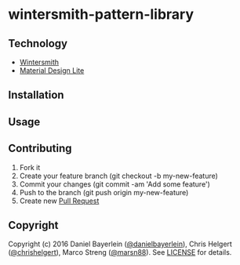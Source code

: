 # wintersmith-pattern-library

## Technology

* [Wintersmith](https://github.com/jnordberg/wintersmith)
* [Material Design Lite](https://github.com/google/material-design-lite)

## Installation

## Usage

## Contributing

1. Fork it
2. Create your feature branch (git checkout -b my-new-feature)
3. Commit your changes (git commit -am 'Add some feature')
4. Push to the branch (git push origin my-new-feature)
5. Create new [Pull Request](../../pull/new/master)

## Copyright

Copyright (c) 2016 Daniel Bayerlein ([@danielbayerlein](https://github.com/danielbayerlein)), Chris Helgert ([@chrishelgert](https://github.com/chrishelgert)), Marco Streng ([@marsn88](https://github.com/marsn88)). See [LICENSE](./LICENSE) for details.
